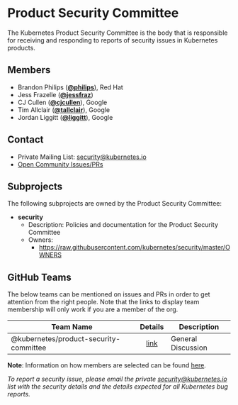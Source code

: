 <!---
This is an autogenerated file!

Please do not edit this file directly, but instead make changes to the
sigs.yaml file in the project root.

To understand how this file is generated, see https://git.k8s.io/community/generator/README.md
--->
# Product Security Committee

The Kubernetes Product Security Committee is the body that is responsible for receiving and responding to reports of security issues in Kubernetes products.


## Members

* Brandon Philips (**[@philips](https://github.com/philips)**), Red Hat
* Jess Frazelle (**[@jessfraz](https://github.com/jessfraz)**)
* CJ Cullen (**[@cjcullen](https://github.com/cjcullen)**), Google
* Tim Allclair (**[@tallclair](https://github.com/tallclair)**), Google
* Jordan Liggitt (**[@liggitt](https://github.com/liggitt)**), Google

## Contact
* Private Mailing List: security@kubernetes.io
* [Open Community Issues/PRs](https://github.com/kubernetes/community/labels/ug%2Fproduct-security)

## Subprojects

The following subprojects are owned by the Product Security Committee:
- **security**
  - Description: Policies and documentation for the Product Security Committee
  - Owners:
    - https://raw.githubusercontent.com/kubernetes/security/master/OWNERS

## GitHub Teams

The below teams can be mentioned on issues and PRs in order to get attention from the right people.
Note that the links to display team membership will only work if you are a member of the org.

| Team Name | Details | Description |
| --------- |:-------:| ----------- |
| @kubernetes/product-security-committee | [link](https://github.com/orgs/kubernetes/teams/product-security-committee) | General Discussion |

<!-- BEGIN CUSTOM CONTENT -->
**Note**: Information on how members are selected can be found
[here](https://git.k8s.io/security/security-release-process.md#product-security-committee-membership).

_To report a security issue, please email the private security@kubernetes.io list with the security details and the details expected for all Kubernetes bug reports._
<!-- END CUSTOM CONTENT -->
